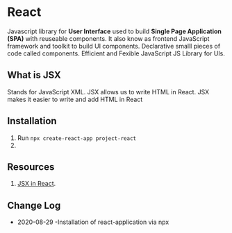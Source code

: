 # React

Javascript library for **User Interface** used to build **Single Page Application (SPA)** with reuseable components.
It also know as frontend JavaScript framework and toolkit to build UI components. Declarative smalll pieces of code called components.
Efficient and Fexible JavaScript JS Library for UIs.



## What is JSX

Stands for JavaScript XML. JSX allows us to write HTML in React. JSX makes it easier to write and add HTML in React

## Installation

  1. Run `npx create-react-app project-react`
  2.

## Resources

  1. [JSX in React](https://www.w3schools.com/react/react_jsx.asp).

## Change Log

- 2020-08-29
  -Installation of react-application via npx